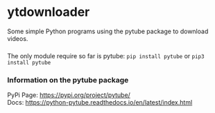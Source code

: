 # ytdownloader
Some simple Python programs using the pytube package to download videos.

###
The only module require so far is pytube:
`pip install pytube`
or
`pip3 install pytube`

### Information on the pytube package
PyPi Page: https://pypi.org/project/pytube/
<br>
Docs: https://python-pytube.readthedocs.io/en/latest/index.html